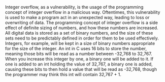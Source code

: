 Integer overflow, as a vulnerability, is the usage of the programming concept of integer overflow in a malicious way. Oftentimes, this vulnerability is used to make a program act in an unexpected way, leading to loss or overwriting of data. 
The programming concept of integer overflow is a side effect of definite sizing of numbers, and how these numbers are increased. All digital data is stored as a set of binary numbers, and the size of these sets need to be predictably defined in order for them to be used effectively. Integers, for example, will be kept in a size of binary numbers appropriate for the size of the integer. An int in C uses 16 bits to store the number, meaning those bits will be read as a number between -32,768 to 32,767. When you increase this integer by one, a binary one will be added to it. If one is added to an int holding the value of 32,767, a binary one is added, causing these bits to then hold a value that will be read as -32,768, though the programmer may think this int will contain 32,767 + 1. 

 
